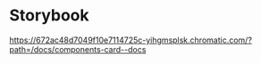 # Storybook
https://672ac48d7049f10e7114725c-yihgmsplsk.chromatic.com/?path=/docs/components-card--docs

